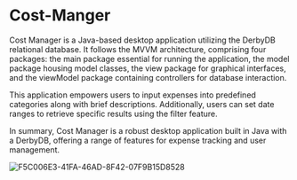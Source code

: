 # Cost-Manger
Cost Manager is a Java-based desktop application utilizing the DerbyDB relational database. It follows the MVVM architecture,
comprising four packages: the main package essential for running the application, the model package housing model classes,
the view package for graphical interfaces, and the viewModel package containing controllers for database interaction.

This application empowers users to input expenses into predefined categories along with brief descriptions. Additionally,
users can set date ranges to retrieve specific results using the filter feature. 

In summary, Cost Manager is a robust desktop application built in Java with a DerbyDB, offering a range of features for 
expense tracking and user management.

![F5C006E3-41FA-46AD-8F42-07F9B15D8528](https://github.com/Waleed2207/Cost-Manger/assets/62006481/f4a9fc72-f108-424c-9cf5-a489611231ac)
